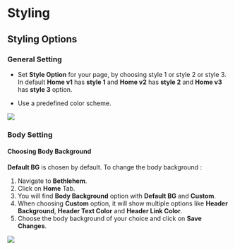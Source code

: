 # Styling

## Styling Options

### General Setting

* Set **Style Option** for your page, by choosing style 1 or style 2 or style 3. In default **Home v1** has **style 1** and **Home v2** has **style 2** and **Home v3** has **style 3** option.

* Use a predefined color scheme.

![](http://transvelo.github.io/bethlehem/docs/images/theme-options-styling.png)

### Body Setting

#### Choosing Body Background
**Default BG** is chosen by default. To change the body background :

1. Navigate to **Bethlehem**.
2. Click on **Home** Tab.
3. You will find **Body Background** option with **Default BG** and **Custom**.
4. When choosing **Custom** option, it will show multiple options like **Header Background**, **Header Text Color** and **Header Link Color**.
5. Choose the body background of your choice and click on **Save Changes**.

![](http://transvelo.github.io/bethlehem/docs/images/choose-body-background.png)
